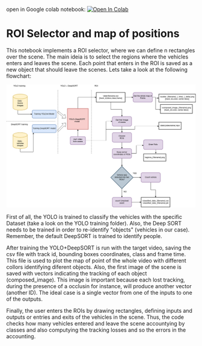 open in Google colab notebook: [![Open In Colab](https://colab.research.google.com/assets/colab-badge.svg)](https://github.com/LSI-UFRGS/vehicles-identify-and-tracking/blob/main/ROI_selector/ROI.ipynb)
# ROI Selector and map of positions

This notebook implements a ROI selector, where we can define n rectangles over the scene. The main ideia is to select the regions where the vehicles enters and leaves the scene. Each point that enters in the ROI is saved as a new object that should leave the scenes. Lets take a look at the following flowchart:


![DataFlow](https://github.com/LSI-UFRGS/vehicles-identify-and-tracking/blob/main/ROI_selector/fluxo_trabalho.png)

First of all, the YOLO is trained to classify the vehicles with the specific Dataset (take a look on the YOLO training folder). Also, the Deep SORT needs to be trained in order to re-identify "objects" (vehicles in our case). Remember, the default DeepSORT is trained to identify people. 

After training the YOLO+DeepSORT is run with the target video, saving the csv file with track id, bounding boxes coordinates, class and frame time. This file is used to plot the map of point of the whole video with different collors identifying diferent objects. Also, the first image of the scene is saved with vectors indicating the tracking of each object (composed_image). This image is important because each lost tracking, during the presence of a occlusin for instance, will produce another vector (another ID). The ideal case is a single vector from one of the inputs to one of the outputs.

Finally, the user enters the ROIs by drawing rectangles, defining inputs and outputs or entries and exits of the vehicles in the scene. Thus, the code checks how many vehicles entered and leave the scene accountying by classes and also computying the tracking losses and so the errors in the accounting. 


